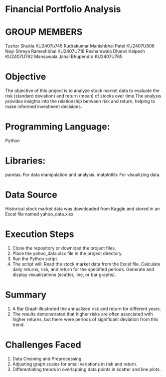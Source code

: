 # Financial Portfolio Analysis

# GROUP MEMBERS
  Tushar Shukla  KU2407u745
  Rudrakumar Manishbhai Patel  KU2407U806
  Nayi Shreya Rameshbhai  KU2407U716
  Reshamwala Dhanvi Kalpesh  KU2407U762
  Mansawala Jahal Bhupendra  KU2407U765

# Objective
  The objective of this project is to analyze stock market data to evaluate the risk (standard deviation) and return (mean) of stocks over time.The analysis provides insights into the relationship      between risk and return, helping to make informed investment decisions.

# Programming Language:
  Python

# Libraries:
  pandas: For data manipulation and analysis.
  matplotlib: For visualizing data.

# Data Source
  Historical stock market data was downloaded from Kaggle and stored in an Excel file named yahoo_data.xlsx.

# Execution Steps
  1. Clone the repository or download the project files.
  2. Place the yahoo_data.xlsx file in the project directory.
  3. Run the Python script
  4. The script will:
        Read the stock market data from the Excel file.
        Calculate daily returns, risk, and return for the specified periods.
        Generate and display visualizations (scatter, line, or bar graphs).

# Summary
  1. A Bar Graph illustrated the annualized risk and return for different years.
  2. The results demonstrated that higher risks are often associated with higher returns, but there were periods of significant deviation from this trend.

# Challenges Faced
  1. Data Cleaning and Preprocessing
  2. Adjusting graph scales for small variations in risk and return.
  3. Differentiating trends in overlapping data points in scatter and line plots.

  

